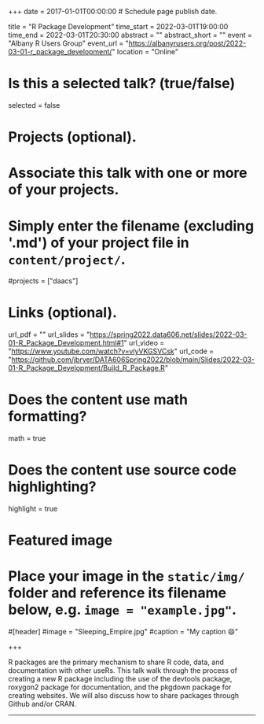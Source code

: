 +++
date = 2017-01-01T00:00:00  # Schedule page publish date.

title = "R Package Development"
time_start = 2022-03-01T19:00:00
time_end = 2022-03-01T20:30:00
abstract = ""
abstract_short = ""
event = "Albany R Users Group"
event_url = "https://albanyrusers.org/post/2022-03-01-r_package_development/"
location = "Online"

# Is this a selected talk? (true/false)
selected = false

# Projects (optional).
#   Associate this talk with one or more of your projects.
#   Simply enter the filename (excluding '.md') of your project file in `content/project/`.
#projects = ["daacs"]

# Links (optional).
url_pdf = ""
url_slides = "https://spring2022.data606.net/slides/2022-03-01-R_Package_Development.html#1"
url_video = "https://www.youtube.com/watch?v=vlyVKGSVCsk"
url_code = "https://github.com/jbryer/DATA606Spring2022/blob/main/Slides/2022-03-01-R_Package_Development/Build_R_Package.R"

# Does the content use math formatting?
math = true

# Does the content use source code highlighting?
highlight = true

# Featured image
# Place your image in the `static/img/` folder and reference its filename below, e.g. `image = "example.jpg"`.
#[header]
#image = "Sleeping_Empire.jpg"
#caption = "My caption :smile:"

+++

R packages are the primary mechanism to share R code, data, and documentation with other useRs. This talk walk through the process of creating a new R package including the use of the devtools package, roxygon2 package for documentation, and the pkgdown package for creating websites. We will also discuss how to share packages through Github and/or CRAN.

______

